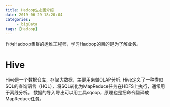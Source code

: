 ```yaml
---
title: Hadoop生态圈介绍
date: 2019-06-29 18:20:04
categories:
	 - bigData
tags: [Hadoop]
---
```

作为Hadoop集群的运维工程师，学习Hadoop的目的是为了解业务。
<!-- more --> 
# Hive
Hive是一个数据仓库，存储大数据，主要用来做OLAP分析.
Hive定义了一种类似SQL的查询语言（HQL），将SQL转化为MapReduce任务在HDFS上执行，通常用于离线分析。
数据的导入导出可以用工具sqoop，原理也是把命令翻译成MapReduce任务。